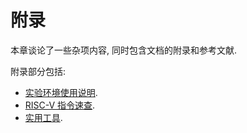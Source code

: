 # 附录

本章谈论了一些杂项内容, 同时包含文档的附录和参考文献.

附录部分包括:

* [实验环境使用说明](/appends/environment).
* [RISC-V 指令速查](/appends/riscv-insts).
* [实用工具](/appends/tools).
